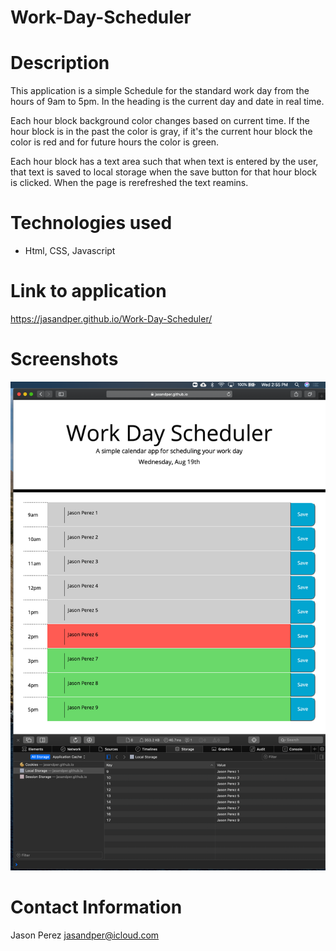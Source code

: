 # Work-Day-Scheduler

# Description 
This application is a simple Schedule for the standard work day from the hours of 9am to 5pm.  In the heading is the current day and date in real time. 

Each hour block background color changes based on current time.  If the hour block is in the past the color is gray, if it's the current hour block the color is red and for future hours the color is green.  

Each hour block has a text area such that when text is entered by the user, that text is saved to local storage when the save button for that hour block is clicked.  When the page is rerefreshed the text reamins. 

# Technologies used
- Html, CSS, Javascript

# Link to application 
https://jasandper.github.io/Work-Day-Scheduler/

# Screenshots 
![Completed project screenshot](screenshot1.png)

# Contact Information
Jason Perez jasandper@icloud.com


